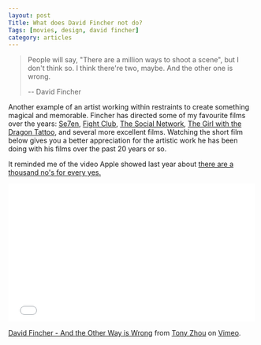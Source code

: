 ```yaml
---
layout: post
Title: What does David Fincher not do?
Tags: [movies, design, david fincher]
category: articles
---
```


> People will say, "There are a million ways to shoot a scene", but I don't think so. I think there're two, maybe. And the other one is wrong.
>
> -- David Fincher

Another example of an artist working within restraints to create something magical and memorable. Fincher has directed some of my favourite films over the years: [Se7en](http://www.amazon.com/gp/product/B004XKVPG6/ref=as_li_tl?ie=UTF8&camp=1789&creative=390957&creativeASIN=B004XKVPG6&linkCode=as2&tag=four0b-20&linkId=TYDDBADHUB4AFRQ5 "Se7en"), [Fight Club](http://www.amazon.com/gp/product/B001992NUQ/ref=as_li_tl?ie=UTF8&camp=1789&creative=390957&creativeASIN=B001992NUQ&linkCode=as2&tag=four0b-20&linkId=WTK7MCXC4FRB5DKR "Fight Club"), [The Social Network](http://www.amazon.com/gp/product/B0034G4P7Q/ref=as_li_tl?ie=UTF8&camp=1789&creative=390957&creativeASIN=B0034G4P7Q&linkCode=as2&tag=four0b-20&linkId=JPONPNXGFCO5S64I "The Social Network"), [The Girl with the Dragon Tattoo](http://www.amazon.com/gp/product/B003Y5H5HY/ref=as_li_tl?ie=UTF8&camp=1789&creative=390957&creativeASIN=B003Y5H5HY&linkCode=as2&tag=four0b-20&linkId=IW3AEZLPCJ3AQWQE "The Girl with the Dragon Tattoo"), and several more excellent films. Watching the short film below gives you a better appreciation for the artistic work he has been doing with his films over the past 20 years or so. 

It reminded me of the video Apple showed last year about [there are a thousand no's for every yes.](http://www.foursides.ca/saying-no/ "Saying No")

<iframe src="//player.vimeo.com/video/107779620?badge=0&amp;color=f0a400" width="500" height="281" frameborder="0" webkitallowfullscreen mozallowfullscreen allowfullscreen></iframe> <p><a href="http://vimeo.com/107779620">David Fincher - And the Other Way is Wrong</a> from <a href="http://vimeo.com/tonyzhou">Tony Zhou</a> on <a href="https://vimeo.com">Vimeo</a>.</p>